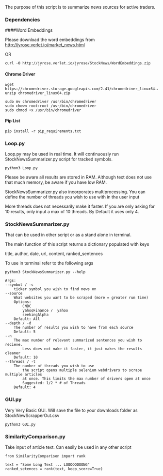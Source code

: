The purpose of this script is to summarize news sources for active traders.

### Dependencies 
####Word Embeddings 


Please  download the word embeddings from http://jyrose.verlet.io/market_news.html

OR 

```
curl -O http://jyrose.verlet.io/jyrose/StockNews/WordEmbeddings.zip
```
#### Chrome Driver
```
wget https://chromedriver.storage.googleapis.com/2.41/chromedriver_linux64.zip
unzip chromedriver_linux64.zip

sudo mv chromedriver /usr/bin/chromedriver
sudo chown root:root /usr/bin/chromedriver
sudo chmod +x /usr/bin/chromedriver
```

#### Pip List
```
pip install -r pip_requirements.txt
```
 
### Loop.py

Loop.py may be used in real time. It will continuously run StockNewsSummarizer.py script for tracked symbols.
```
python3 Loop.py 
```
Please be aware all results are stored in RAM. Although text does not use that much memory, be aware if you have low RAM. 

StockNewsSummarizer.py also incorporates multiprocessing. You can define the number of threads you wish to use with in the user input 

More threads does not necessarily make it faster. If you are only asking for 10 results, only input a max of 10 threads.
By Default it uses only 4.


### StockNewsSummarizer.py
That can be used in other script or as a stand alone in terminal. 

The main function of this script returns a dictionary populated with keys 

title, author, date, url, content, ranked_sentences

To use in terminal refer to the following args 
```
python3 StockNewsSummarizer.py --help
```
    Args: 
    --symbol / -s 
        ticker symbol you wish to find news on 
    --source
        What websites you want to be scraped (more = greater run time)
        Options: 
            CNBC
            yahooFinance /  yahoo
            seekingAlpha
        Default: All
    --depth / -d
        The number of results you wish to have from each source
        Default: 5 
    --n 
        The max number of relevant summarized sentences you wish to recieve. 
            Less does not make it faster, it just makes the results cleaner
        Default: 10 
    --threads / -t
        The number of threads you wish to use
            the script opens multiple selenium webdrivers to scrape multiple articles 
            at once. This limits the max number of drivers open at once
            Suggested: 1/2 * # of Threads 
        Default: 4  

### GUI.py
Very Very Basic GUI. Will save the file to your downloads folder as StockNewScrapperOut.csv

```
python3 GUI.py 
```

### SimilarityComparison.py
Take input of article text. Can easily be used in any other script 

```
from SimilarityComparison import rank

text = "Some Long Text ... LOOOOOOOONG"
ranked_setences = rank(text, keep_score=True)
```

 



